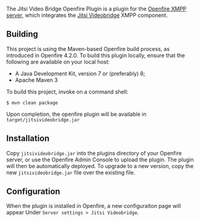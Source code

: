 The Jitsi Video Bridge Openfire Plugin is a plugin for the [Openfire XMPP server](https://www.igniterealtime.org/openfire), which integrates the [Jitsi Videobridge](https://github.com/jitsi/jitsi-videobridge) XMPP component.

Building
--------

This project is using the Maven-based Openfire build process, as introduced in Openfire 4.2.0. To build this plugin locally, ensure that the following are available on your local host:

* A Java Development Kit, version 7 or (preferably) 8;
* Apache Maven 3

To build this project, invoke on a command shell:

    $ mvn clean package

Upon completion, the openfire plugin will be available in `target/jitsivideobridge.jar`

Installation
------------

Copy `jitsivideobridge.jar` into the plugins directory of your Openfire server, or use the Openfire Admin Console to upload the plugin. The plugin will then be automatically deployed. To upgrade to a new version, copy the new `jitsivideobridge.jar` file over the existing file.

Configuration
-------------

When the plugin is installed in Openfire, a new configuraiton page will appear Under `Server settings > Jitsi Videobridge`.
